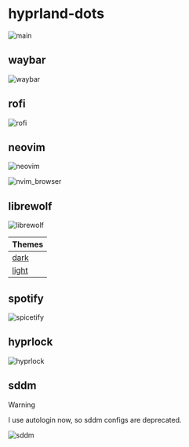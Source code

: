 # hyprland-dots

![main](https://github.com/user-attachments/assets/213c0244-94b3-4016-b3e0-d113cd3d7ea0)

## waybar

![waybar](https://github.com/user-attachments/assets/a30cd435-e5cf-4c55-80eb-155ae173372c)

## rofi

![rofi](https://github.com/user-attachments/assets/3e1c8396-c353-473d-8fe5-7906d1d14bd6)

## neovim

![neovim](https://github.com/user-attachments/assets/f7d444b3-2193-45b4-ae16-91e7bc39fba2)

![nvim_browser](https://github.com/user-attachments/assets/1a69fc2f-83e9-4cc9-a12c-7c67b37f560a)

## librewolf

![librewolf](https://github.com/user-attachments/assets/0ce15b0d-2217-471e-8700-db652e581a1f)

| Themes                                                                  |
| ----------------------------------------------------------------------- |
| [dark](https://addons.mozilla.org/en-US/firefox/addon/graphite-black/)  |
| [light](https://addons.mozilla.org/en-US/firefox/addon/graphite-white/) |

## spotify

![spicetify](https://github.com/user-attachments/assets/7e7bb263-218d-4266-bc42-08d9607bca07)

## hyprlock

![hyprlock](https://github.com/user-attachments/assets/54684f07-349b-4ce1-ac53-e584dc2d3345)

## sddm

> [!WARNING]
> I use autologin now, so sddm configs are deprecated.

![sddm](https://github.com/user-attachments/assets/b225bd2c-8507-4996-b1f2-94db17fd5eeb)
